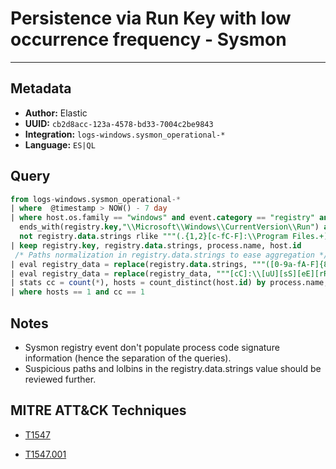 # Persistence via Run Key with low occurrence frequency - Sysmon

---

## Metadata

- **Author:** Elastic
- **UUID:** `cb2d8acc-123a-4578-bd33-7004c2be9843`
- **Integration:** `logs-windows.sysmon_operational-*`
- **Language:** `ES|QL`

## Query

```sql
from logs-windows.sysmon_operational-*
| where  @timestamp > NOW() - 7 day 
| where host.os.family == "windows" and event.category == "registry" and event.action == "RegistryEvent (Value Set)" and 
  ends_with(registry.key,"\\Microsoft\\Windows\\CurrentVersion\\Run") and 
  not registry.data.strings rlike """(.{1,2}[c-fC-F]:\\Program Files.+)|([c-fC-F]:\\Program Files.+)|(.{1,2}[c-fC-F]:\\WINDOWS\\System32\\DriverStore\\FileRepository\\.+)"""
| keep registry.key, registry.data.strings, process.name, host.id
 /* Paths normalization in registry.data.strings to ease aggregation */
| eval registry_data = replace(registry.data.strings, """([0-9a-fA-F]{8}-[0-9a-fA-F]{4}-[0-9a-fA-F]{4}-[0-9a-fA-F]{4}-[0-9a-fA-F]{12}|ns[a-z][A-Z0-9]{3,4}\.tmp|DX[A-Z0-9]{3,4}\.tmp|7z[A-Z0-9]{3,5}\.tmp|[0-9\.\-\_]{3,})""", "")
| eval registry_data = replace(registry_data, """[cC]:\\[uU][sS][eE][rR][sS]\\[a-zA-Z0-9ñ\.\-\_\$~ ]+\\""", "C:\\\\users\\\\user\\\\")
| stats cc = count(*), hosts = count_distinct(host.id) by process.name, registry_data
| where hosts == 1 and cc == 1
```

## Notes

- Sysmon registry event don't populate process code signature information (hence the separation of the queries).
- Suspicious paths and lolbins in the registry.data.strings value should be reviewed further.
## MITRE ATT&CK Techniques

- [T1547](https://attack.mitre.org/techniques//T1547)

- [T1547.001](https://attack.mitre.org/techniques//T1547/001)

